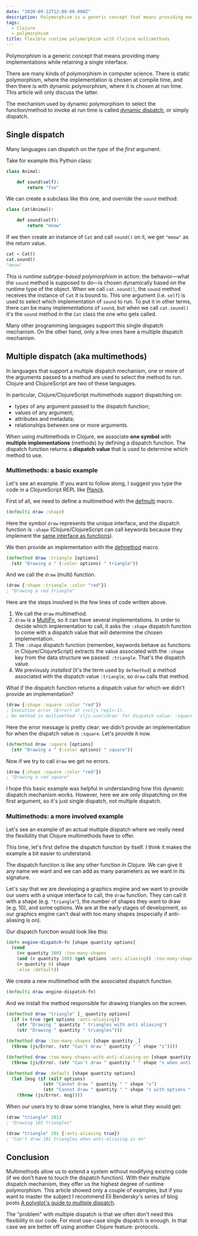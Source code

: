 ```yaml
---
date: "2020-09-12T12:00:00.000Z"
description: Polymorphism is a generic concept that means providing many implementations while retaining a single interface. Clojure multimethods allow us to use multiple dynamic dispatch.
tags:
  - Clojure
  - polymorphism
title: Flexible runtime polymorphism with Clojure multimethods
---
```

Polymorphism is a generic concept that means providing many implementations while retaining a single interface.

There are many kinds of polymorphism in computer science. There is static polymorphism, where the implementation is chosen at compile time, and then there is with dynamic polymorphism, where it is chosen at run time.
This article will only discuss the latter.

The mechanism used by dynamic polymorphism to select the function/method to invoke at run time is called [dynamic dispatch](https://en.wikipedia.org/wiki/Dynamic_dispatch), or simply dispatch.

## Single dispatch

Many languages can dispatch on the *type* of the *first* argument.

Take for example this Python class:

```python
class Animal:

    def sound(self):
        return "foo"
```

We can create a subclass like this one, and *override* the `sound` method:

```python
class Cat(Animal):

    def sound(self):
        return "meow"
```

If we then create an instance of `Cat` and call `sound()` on it, we get `"meow"` as the return value.

```python
cat = Cat()
cat.sound()
"meow"
```

This is *runtime subtype-based polymorphism* in action: the behavior—what the `sound` method is supposed to do—is chosen dynamically based on the runtime type of the object. When we call `cat.sound()`, the `sound` method receives the instance of `Cat` it is bound to. This one argument (i.e. `self`) is used to select which implementation of `sound` to run.
To put it in other terms, there can be many implementations of `sound`, but when we call `cat.sound()` it's the `sound` method in the `Cat` class the one who gets called.

Many other programming languages support this single dispatch mechanism. On the other hand, only a few ones have a multiple dispatch mechanism.

## Multiple dispatch (aka multimethods)

In languages that support a multiple dispatch mechanism, one or more of the arguments passed to a method are used to select the method to run. Clojure and ClojureScript are two of these languages.

In particular, Clojure/ClojureScript multimethods support dispatching on:

- types of any argument passed to the dispatch function;
- values of any argument;
- attributes and metadata;
- relationships between one or more arguments.

When using multimethods in Clojure, we associate **one symbol** with **multiple implementations** (methods) by defining a dispatch function. The dispatch function returns a **dispatch value** that is used to determine which method to use.

### Multimethods: a basic example

Let's see an example. If you want to follow along, I suggest you type the code in a ClojureScript REPL like [Planck](https://github.com/planck-repl/planck).

First of all, we need to define a multimethod with the [defmulti](https://cljs.github.io/api/cljs.core/defmulti) macro.

```clojure
(defmulti draw :shape)
```

Here the symbol `draw` represents the unique interface, and the dispatch function is `:shape` (Clojure/ClojureScript can call keywords because they implement the [same interface as functions](https://clojure.org/reference/data_structures#Keywords)).

We then provide an implementation with the [defmethod](https://cljs.github.io/api/cljs.core/defmethod) macro.

```clojure
(defmethod draw :triangle [options]
  (str "Drawing a " (:color options) " triangle"))
```

And we call the `draw` (multi) function.

```clojure
(draw {:shape :triangle :color "red"})
; "Drawing a red triangle"
```

Here are the steps involved in the few lines of code written above.

1. We call the `draw` multimethod.
2. `draw` is a [MultiFn](https://github.com/clojure/clojure/blob/master/src/jvm/clojure/lang/MultiFn.java), so it can have several implementations. In order to decide which implementation to call, it asks the `:shape` dispatch function to come with a dispatch value that will determine the chosen implementation.
3. The `:shape` dispatch function (remember, keywords behave as functions in Clojure/ClojureScript) extracts the value associated with the `:shape` key from the data structure we passed: `:triangle`. That's the dispatch value.
4. We previously *installed* (it's the term used by `defmethod`) a method associated with the dispatch value `:triangle`, so `draw` calls that method.

What if the dispatch function returns a dispatch value for which we didn't provide an implementation?

```clojure
(draw {:shape :square :color "red"})
; Execution error (Error) at (<cljs repl>:1).
; No method in multimethod 'cljs.user/draw' for dispatch value: :square
```

Here the error message is pretty clear: we didn't provide an implementation for when the dispatch value is `:square`. Let's provide it now.

```clojure
(defmethod draw :square [options]
  (str "Drawing a " (:color options) " square"))
```

Now if we try to call `draw` we get no errors.

```clojure
(draw {:shape :square :color "red"})
; "Drawing a red square"
```

I hope this basic example was helpful in understanding how this dynamic dispatch mechanism works. However, here we are only dispatching on the first argument, so it's just single dispatch, not multiple dispatch.

### Multimethods: a more involved example

Let's see an example of an actual multiple dispatch where we really need the flexibility that Clojure multimethods have to offer.

This time, let's first define the dispatch function by itself. I think it makes the example a bit easier to understand.

The dispatch function is like any other function in Clojure. We can give it any name we want and we can add as many parameters as we want in its signature.

Let's say that we are developing a graphics engine and we want to provide our users with a unique interface to call, the `draw` function. They can call it with a shape (e.g. `"triangle"`), the number of shapes they want to draw (e.g. 10), and some options. We are at the early stages of development, so our graphics engine can't deal with too many shapes (especially if anti-aliasing is on).

Our dispatch function would look like this:

```clojure
(defn engine-dispatch-fn [shape quantity options]
  (cond
    (>= quantity 300) :too-many-shapes
    (and (> quantity 100) (get options :anti-aliasing)) :too-many-shapes-with-anti-aliasing-on
    (> quantity 0) shape
    :else :default))
```

We create a new multimethod with the associated dispatch function.

```clojure
(defmulti draw engine-dispatch-fn)
```

And we install the method responsible for drawing triangles on the screen.

```clojure
(defmethod draw "triangle" [_ quantity options]
  (if (= true (get options :anti-aliasing))
    (str "Drawing " quantity " triangles with anti aliasing")
    (str "Drawing " quantity " triangles")))

(defmethod draw :too-many-shapes [shape quantity _]
  (throw (js/Error. (str "Can't draw " quantity " " shape "s"))))

(defmethod draw :too-many-shapes-with-anti-aliasing-on [shape quantity _]
  (throw (js/Error. (str "Can't draw " quantity " " shape "s when anti-aliasing is on"))))

(defmethod draw :default [shape quantity options]
  (let [msg (if (nil? options)
              (str "Cannot draw " quantity " " shape "s")
              (str "Cannot draw " quantity " " shape "s with options " options))]
    (throw (js/Error. msg))))
```

When our users try to draw some triangles, here is what they would get:

```clojure
(draw "triangle" 101)
; "Drawing 101 triangles"

(draw "triangle" 101 {:anti-aliasing true})
; "Can't draw 101 triangles when anti-aliasing is on"
```

## Conclusion

Multimethods allow us to extend a system without modifying existing code (if we don't have to touch the dispatch function). With their multiple dispatch mechanism, they offer us the highest degree of runtime polymorphism. This article showed only a couple of examples, but if you want to master the subject I recommend Eli Bendersky's series of blog posts [A polyglot's guide to multiple dispatch](https://eli.thegreenplace.net/tag/multiple-dispatch).

The "problem" with multiple dispatch is that we often don't need this flexibility in our code. For most use-case single dispatch is enough. In that case we are better off using another Clojure feature: protocols.
